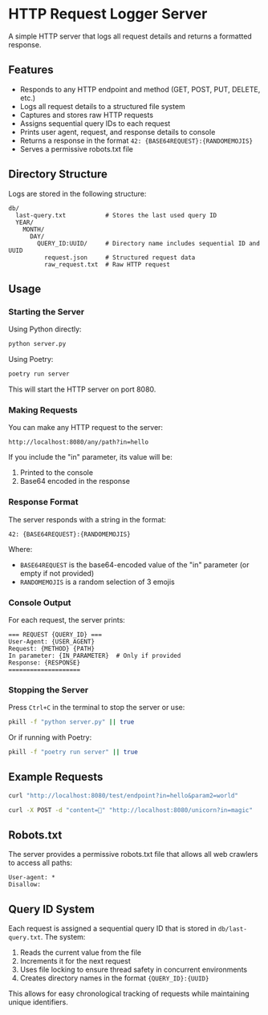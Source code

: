 # HTTP Request Logger Server

A simple HTTP server that logs all request details and returns a formatted response.

## Features

- Responds to any HTTP endpoint and method (GET, POST, PUT, DELETE, etc.)
- Logs all request details to a structured file system
- Captures and stores raw HTTP requests
- Assigns sequential query IDs to each request
- Prints user agent, request, and response details to console
- Returns a response in the format `42: {BASE64REQUEST}:{RANDOMEMOJIS}`
- Serves a permissive robots.txt file

## Directory Structure

Logs are stored in the following structure:
```
db/
  last-query.txt           # Stores the last used query ID
  YEAR/
    MONTH/
      DAY/
        QUERY_ID:UUID/     # Directory name includes sequential ID and UUID
          request.json     # Structured request data
          raw_request.txt  # Raw HTTP request
```

## Usage

### Starting the Server

Using Python directly:
```bash
python server.py
```

Using Poetry:
```bash
poetry run server
```

This will start the HTTP server on port 8080.

### Making Requests

You can make any HTTP request to the server:

```
http://localhost:8080/any/path?in=hello
```

If you include the "in" parameter, its value will be:
1. Printed to the console
2. Base64 encoded in the response

### Response Format

The server responds with a string in the format:
```
42: {BASE64REQUEST}:{RANDOMEMOJIS}
```

Where:
- `BASE64REQUEST` is the base64-encoded value of the "in" parameter (or empty if not provided)
- `RANDOMEMOJIS` is a random selection of 3 emojis

### Console Output

For each request, the server prints:
```
=== REQUEST {QUERY_ID} ===
User-Agent: {USER_AGENT}
Request: {METHOD} {PATH}
In parameter: {IN_PARAMETER}  # Only if provided
Response: {RESPONSE}
====================
```

### Stopping the Server

Press `Ctrl+C` in the terminal to stop the server or use:

```bash
pkill -f "python server.py" || true
```

Or if running with Poetry:

```bash
pkill -f "poetry run server" || true
```

## Example Requests

```bash
curl "http://localhost:8080/test/endpoint?in=hello&param2=world"
```

```bash
curl -X POST -d "content=🦄" "http://localhost:8080/unicorn?in=magic"
```

## Robots.txt

The server provides a permissive robots.txt file that allows all web crawlers to access all paths:
```
User-agent: *
Disallow:
```

## Query ID System

Each request is assigned a sequential query ID that is stored in `db/last-query.txt`. The system:

1. Reads the current value from the file
2. Increments it for the next request
3. Uses file locking to ensure thread safety in concurrent environments
4. Creates directory names in the format `{QUERY_ID}:{UUID}`

This allows for easy chronological tracking of requests while maintaining unique identifiers.

